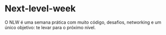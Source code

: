 # Next-level-week
O NLW é uma semana prática com muito código, desafios, networking e um único objetivo: te levar para o próximo nível.
